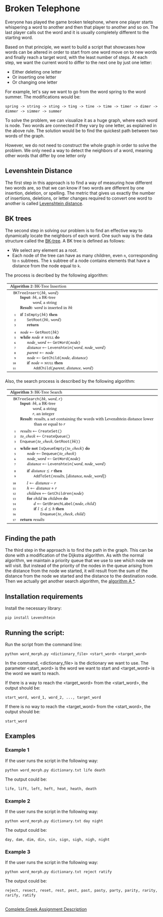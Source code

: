 # Broken Telephone
Everyone has played the game broken telephone, where one player starts whispering a word to another and then that player to another and so on. The last player calls out the word and it is usually completely different to the starting word.

Based on that principle, we want to build a script that showcases how words can be altered in order to start from one word move on to new words and finally reach a target word, with the least number of steps. At each step, we want the current word to differ to the next one by just one letter:
* Either deleting one letter
* Or inserting one letter
* Or changing one letter

For example, let's say we want to go from the word spring to the word summer. The modifications would be:  

    spring -> string -> sting -> ting -> tine -> time -> timer -> dimer -> dimmer -> simmer -> summer

To solve the problem, we can visualize it as a huge graph, where each word is node. Two words are connected if they vary by one letter, as explained in the above rule. The solution would be to find the quickest path between two words of the graph.

However, we do not need to construct the whole graph in order to solve the problem. We only need a way to detect the neighbors of a word, meaning other words that differ by one letter only

## Levenshtein Distance
The first step in this approach is to find a way of measuring how different two words are, so that we can know if two words are different by one insertion, deletion, or spelling. The metric that gives us exactly the number of insertions, deletions, or letter changes required to convert one word to another is called [Levenshtein distance](https://en.wikipedia.org/wiki/Levenshtein_distance).

## BK trees
The second step in solving our problem is to find an effective way to dynamically locate the neighbors of each word. One such way is the data structure called the [BK-tree](https://en.wikipedia.org/wiki/BK-tree). A BK tree is defined as follows:
* We select any element as a root.
* Each node of the tree can have as many children, even `n`, corresponding to `n` subtrees. The `k` subtree of a node contains elements that have a distance from the node equal to `k`.

The process is decribed by the following algorithm:  

<p align="center">
<img src="https://github.com/stef4k/Algorithms-and-data-structures-assignments/blob/main/assignment-2/images/bk_tree_insertion_algorithm.png" width="500" height="300" />
</p>

Also, the search process is described by the following algorithm:

<p align="center">
<img src="https://github.com/stef4k/Algorithms-and-data-structures-assignments/blob/main/assignment-2/images/bk_tree_search_algorithm.png" width="500" height="450" />
</p>

## Finding the path
The third step in the approach is to find the path in the graph. This can be done with a modification of the Dijkstra algorithm. As with the normal algorithm, we maintain a priority queue that we use to see which node we will visit. But instead of the priority of the nodes in the queue arising from the distance from the node we started, it will result from the sum of the distance from the node we started and the distance to the destination node. Then we actually get another search algorithm, the [algorithm A *](https://en.wikipedia.org/wiki/A*_search_algorithm).

## Installation requirements
Install the necessary library:  

    pip install Levenshtein

## Running the script:
Run the script from the command line:  

    python word_morph.py <dictionary_file> <start_word> <target_word>

In the command, <dictionary_file> is the dictionary we want to use. The parameter <start_word> is the word we want to start and <target_word> is the word we want to reach.

If there is a way to reach the <target_word> from the <start_word>, the output should be:

    start_word, word_1, word_2, ..., target_word

If there is no way to reach the <target_word> from the <start_word>, the output should be:

    start_word

## Examples
### Example 1
If the user runs the script in the following way:  

    python word_morph.py dictionary.txt life death

The output could be:

    life, lift, left, heft, heat, heath, death

### Example 2
If the user runs the script in the following way:  

    python word_morph.py dictionary.txt day night

The output could be:

    day, dam, dim, din, sin, sign, sigh, nigh, night

### Example 3
If the user runs the script in the following way:  

    python word_morph.py dictionary.txt reject ratify

The output could be:

    reject, resect, reset, rest, pest, past, pasty, party, parity, rarity, rarify, ratify


##
[Complete Greek Assignment Description](https://github.com/dmst-algorithms-course/assignment-2019-2/blob/master/assignment_2019_2.ipynb)
